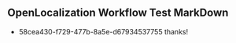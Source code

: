 ## OpenLocalization Workflow Test MarkDown
* 58cea430-f729-477b-8a5e-d67934537755 thanks!

<!--HONumber=Sep16_HO1-->


